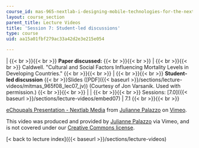 ```yaml
---
course_id: mas-965-nextlab-i-designing-mobile-technologies-for-the-next-billion-users-fall-2008
layout: course_section
parent_title: Lecture Videos
title: 'Session 7: Student-led discussions'
type: course
uid: aa15a01fbf279ac33a42d2e3e215e054

---
```


|  {{< br >}}{{< br >}} **Paper discussed:** {{< br >}}{{< br >}}  |  {{< br >}}{{< br >}} Caldwell. "Cultural and Social Factors Influencing Mortality Levels in Developing Countries." {{< br >}}{{< br >}}  |  {{< br >}}{{< br >}} **Student-led discussion**  {{< br >}}Slides ([PDF]({{< baseurl >}}/sections/lecture-videos/mitmas_965f08_lec07_jv)) (Courtesy of Jon Varsanik. Used with permission.) {{< br >}}{{< br >}}  |
|  {{< br >}}{{< br >}} Sessions: [7.0]({{< baseurl >}}/sections/lecture-videos/embed07) &#124; 7.1 {{< br >}}{{< br >}}  

[eChoupals Presentation - Nextlab Media](https://vimeo.com/2104614) from [Julianne Palazzo](https://vimeo.com/user722244) on [Vimeo](https://vimeo.com).

This video was produced and provided by [Julianne Palazzo](https://vimeo.com/user722244) via Vimeo, and is not covered under our [Creative Commons license](/terms/#cc).

[< back to lecture index]({{< baseurl >}}/sections/lecture-videos)